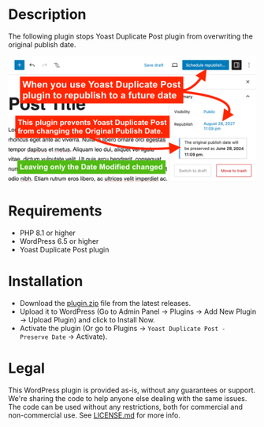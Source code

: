 # Description

The following plugin stops Yoast Duplicate Post plugin from overwriting the original publish date.

![illustration-1.png](docs%2Fillustration-1.png)

# Requirements
- PHP 8.1 or higher
- WordPress 6.5 or higher
- Yoast Duplicate Post plugin

# Installation

- Download the [plugin.zip](https://github.com/momsdish-corp/public-wp-duplicate-post-preserve-date/releases/latest/download/plugin.zip) file from the latest releases.
- Upload it to WordPress (Go to Admin Panel -> Plugins -> Add New Plugin -> Upload Plugin) and click to Install Now.
- Activate the plugin (Or go to Plugins -> `Yoast Duplicate Post - Preserve Date` -> Activate).

# Legal

This WordPress plugin is provided as-is, without any guarantees or support. We're sharing the code to help anyone else
dealing with the same issues. The code can be used without any restrictions, both for commercial and non-commercial use.
See [LICENSE.md](LICENSE.md) for more info.
